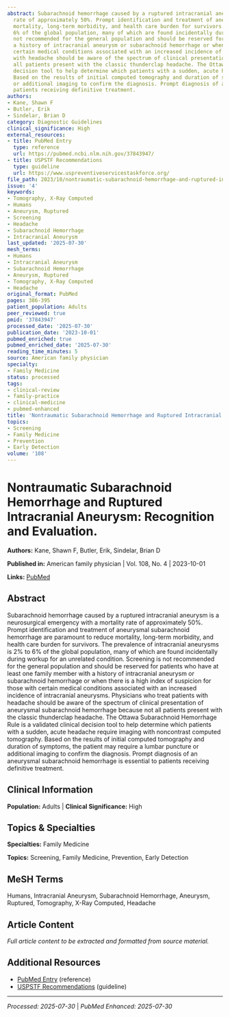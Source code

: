 ```yaml
---
abstract: Subarachnoid hemorrhage caused by a ruptured intracranial aneurysm is a neurosurgical emergency with a mortality
  rate of approximately 50%. Prompt identification and treatment of aneurysmal subarachnoid hemorrhage are paramount to reduce
  mortality, long-term morbidity, and health care burden for survivors. The prevalence of intracranial aneurysms is 2% to
  6% of the global population, many of which are found incidentally during workup for an unrelated condition. Screening is
  not recommended for the general population and should be reserved for patients who have at least one family member with
  a history of intracranial aneurysm or subarachnoid hemorrhage or when there is a high index of suspicion for those with
  certain medical conditions associated with an increased incidence of intracranial aneurysms. Physicians who treat patients
  with headache should be aware of the spectrum of clinical presentation of aneurysmal subarachnoid hemorrhage because not
  all patients present with the classic thunderclap headache. The Ottawa Subarachnoid Hemorrhage Rule is a validated clinical
  decision tool to help determine which patients with a sudden, acute headache require imaging with noncontrast computed tomography.
  Based on the results of initial computed tomography and duration of symptoms, the patient may require a lumbar puncture
  or additional imaging to confirm the diagnosis. Prompt diagnosis of an aneurysmal subarachnoid hemorrhage is essential to
  patients receiving definitive treatment.
authors:
- Kane, Shawn F
- Butler, Erik
- Sindelar, Brian D
category: Diagnostic Guidelines
clinical_significance: High
external_resources:
- title: PubMed Entry
  type: reference
  url: https://pubmed.ncbi.nlm.nih.gov/37843947/
- title: USPSTF Recommendations
  type: guideline
  url: https://www.uspreventiveservicestaskforce.org/
file_path: 2023/10/nontraumatic-subarachnoid-hemorrhage-and-ruptured-intracrani.md
issue: '4'
keywords:
- Tomography, X-Ray Computed
- Humans
- Aneurysm, Ruptured
- Screening
- Headache
- Subarachnoid Hemorrhage
- Intracranial Aneurysm
last_updated: '2025-07-30'
mesh_terms:
- Humans
- Intracranial Aneurysm
- Subarachnoid Hemorrhage
- Aneurysm, Ruptured
- Tomography, X-Ray Computed
- Headache
original_format: PubMed
pages: 386-395
patient_population: Adults
peer_reviewed: true
pmid: '37843947'
processed_date: '2025-07-30'
publication_date: '2023-10-01'
pubmed_enriched: true
pubmed_enriched_date: '2025-07-30'
reading_time_minutes: 5
source: American family physician
specialty:
- Family Medicine
status: processed
tags:
- clinical-review
- family-practice
- clinical-medicine
- pubmed-enhanced
title: 'Nontraumatic Subarachnoid Hemorrhage and Ruptured Intracranial Aneurysm: Recognition and Evaluation.'
topics:
- Screening
- Family Medicine
- Prevention
- Early Detection
volume: '108'
---
```


# Nontraumatic Subarachnoid Hemorrhage and Ruptured Intracranial Aneurysm: Recognition and Evaluation.

**Authors:** Kane, Shawn F, Butler, Erik, Sindelar, Brian D

**Published in:** American family physician | Vol. 108, No. 4 | 2023-10-01

**Links:** [PubMed](https://pubmed.ncbi.nlm.nih.gov/37843947/)

## Abstract

Subarachnoid hemorrhage caused by a ruptured intracranial aneurysm is a neurosurgical emergency with a mortality rate of approximately 50%. Prompt identification and treatment of aneurysmal subarachnoid hemorrhage are paramount to reduce mortality, long-term morbidity, and health care burden for survivors. The prevalence of intracranial aneurysms is 2% to 6% of the global population, many of which are found incidentally during workup for an unrelated condition. Screening is not recommended for the general population and should be reserved for patients who have at least one family member with a history of intracranial aneurysm or subarachnoid hemorrhage or when there is a high index of suspicion for those with certain medical conditions associated with an increased incidence of intracranial aneurysms. Physicians who treat patients with headache should be aware of the spectrum of clinical presentation of aneurysmal subarachnoid hemorrhage because not all patients present with the classic thunderclap headache. The Ottawa Subarachnoid Hemorrhage Rule is a validated clinical decision tool to help determine which patients with a sudden, acute headache require imaging with noncontrast computed tomography. Based on the results of initial computed tomography and duration of symptoms, the patient may require a lumbar puncture or additional imaging to confirm the diagnosis. Prompt diagnosis of an aneurysmal subarachnoid hemorrhage is essential to patients receiving definitive treatment.

## Clinical Information

**Population:** Adults | **Clinical Significance:** High

## Topics & Specialties

**Specialties:** Family Medicine

**Topics:** Screening, Family Medicine, Prevention, Early Detection

## MeSH Terms

Humans, Intracranial Aneurysm, Subarachnoid Hemorrhage, Aneurysm, Ruptured, Tomography, X-Ray Computed, Headache

## Article Content

*Full article content to be extracted and formatted from source material.*

## Additional Resources

- [PubMed Entry](https://pubmed.ncbi.nlm.nih.gov/37843947/) (reference)
- [USPSTF Recommendations](https://www.uspreventiveservicestaskforce.org/) (guideline)

---

*Processed: 2025-07-30* | *PubMed Enhanced: 2025-07-30*
